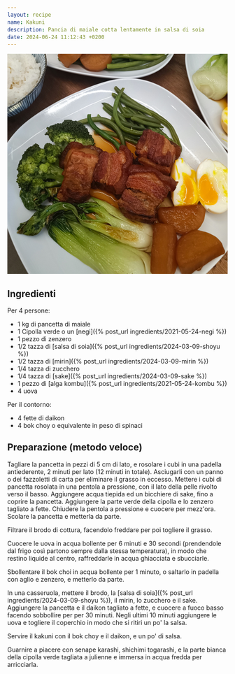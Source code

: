 ```yaml
---
layout: recipe
name: Kakuni
description: Pancia di maiale cotta lentamente in salsa di soia
date: 2024-06-24 11:12:43 +0200
---
```


![Kakuni](/assets/images/kakuni.jpg)

## Ingredienti
Per 4 persone:

- 1 kg di pancetta di maiale
- 1 Cipolla verde o un [negi]({% post_url ingredients/2021-05-24-negi %})
- 1 pezzo di zenzero
- 1/2 tazza di [salsa di soia]({% post_url ingredients/2024-03-09-shoyu %})
- 1/2 tazza di [mirin]({% post_url ingredients/2024-03-09-mirin %})
- 1/4 tazza di zucchero
- 1/4 tazza di [sake]({% post_url ingredients/2024-03-09-sake %})
- 1 pezzo di [alga kombu]({% post_url ingredients/2021-05-24-kombu %})
- 4 uova

Per il contorno:
- 4 fette di daikon
- 4 bok choy o equivalente in peso di spinaci

## Preparazione (metodo veloce)

Tagliare la pancetta in pezzi di 5 cm di lato, e rosolare i cubi in una padella antiederente, 2 minuti per lato (12 minuti in totale). Asciugarli con un panno o dei fazzoletti di carta per eliminare il grasso in eccesso. Mettere i cubi di pancetta rosolata in una pentola a pressione, con il lato della pelle rivolto verso il basso. Aggiungere acqua tiepida ed un bicchiere di sake, fino a coprire la pancetta. Aggiungere la parte verde della cipolla e lo zenzero tagliato a fette. Chiudere la pentola a pressione e cuocere per mezz'ora. Scolare la pancetta e metterla da parte.

Filtrare il brodo di cottura, facendolo freddare per poi togliere il grasso.

Cuocere le uova in acqua bollente per 6 minuti e 30 secondi (prendendole dal frigo così partono sempre dalla stessa temperatura), in modo che restino liquide al centro, raffreddarle in acqua ghiacciata e sbucciarle.

Sbollentare il bok choi in acqua bollente per 1 minuto, o saltarlo in padella con aglio e zenzero, e metterlo da parte.

In una casseruola, mettere il brodo, la [salsa di soia]({% post_url ingredients/2024-03-09-shoyu %}), il mirin, lo zucchero e il sake. Aggiungere la pancetta e il daikon tagliato a fette, e cuocere a fuoco basso facendo sobbollire per per 30 minuti. Negli ultimi 10 minuti aggiungere le uova e togliere il coperchio in modo che si ritiri un po' la salsa.

Servire il kakuni con il bok choy e il daikon, e un po' di salsa.

Guarnire a piacere con senape karashi, shichimi togarashi, e la parte bianca della cipolla verde tagliata a julienne e immersa in acqua fredda per arricciarla.

